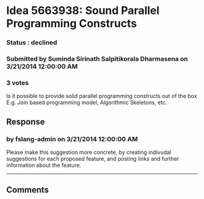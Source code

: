 # Idea 5663938: Sound Parallel Programming Constructs #

### Status : declined

### Submitted by Suminda Sirinath Salpitikorala Dharmasena on 3/21/2014 12:00:00 AM

### 3 votes

Is it possible to provide solid parallel programming constructs out of the box E.g. Join based programming model, Algorithmic Skeletons, etc.



## Response 
### by fslang-admin on 3/21/2014 12:00:00 AM

Please make this suggestion more concrete, by creating indivudal suggestions for each proposed feature, and posting links and further information about the feature.

------------------------
## Comments


